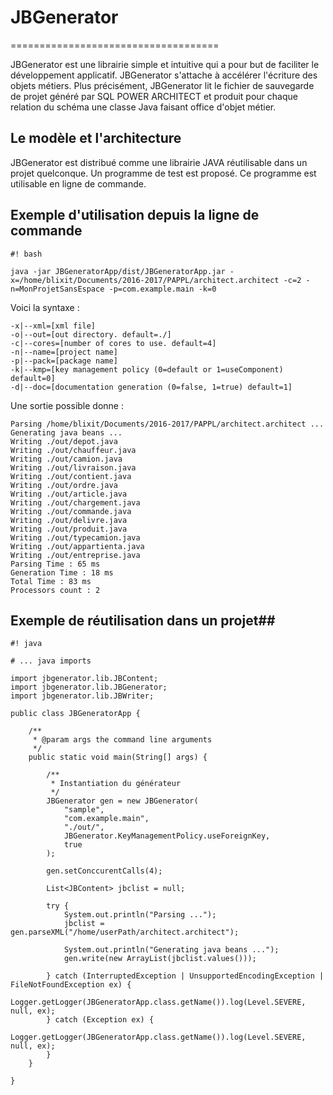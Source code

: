 # JBGenerator #

====================================

JBGenerator est une librairie simple et intuitive qui a pour but de faciliter le développement applicatif. JBGenerator s'attache à accélérer l'écriture des objets métiers. 
Plus précisément, JBGenerator lit le fichier de sauvegarde de projet généré par SQL POWER ARCHITECT et produit pour chaque relation du schéma une classe Java faisant office d'objet métier.

## Le modèle et l'architecture ##

JBGenerator est distribué comme une librairie JAVA réutilisable dans un projet quelconque. Un programme de test est proposé. Ce programme est utilisable en ligne de commande.

## Exemple d'utilisation depuis la ligne de commande ##
```
#! bash

java -jar JBGeneratorApp/dist/JBGeneratorApp.jar -x=/home/blixit/Documents/2016-2017/PAPPL/architect.architect -c=2 -n=MonProjetSansEspace -p=com.example.main -k=0
```
Voici la syntaxe : 
```
-x|--xml=[xml file] 
-o|--out=[out directory. default=./]
-c|--cores=[number of cores to use. default=4]
-n|--name=[project name]
-p|--pack=[package name]
-k|--kmp=[key management policy (0=default or 1=useComponent) default=0] 
-d|--doc=[documentation generation (0=false, 1=true) default=1]
```


Une sortie possible donne : 
```
Parsing /home/blixit/Documents/2016-2017/PAPPL/architect.architect ...
Generating java beans ...
Writing ./out/depot.java
Writing ./out/chauffeur.java
Writing ./out/camion.java
Writing ./out/livraison.java
Writing ./out/contient.java
Writing ./out/ordre.java
Writing ./out/article.java
Writing ./out/chargement.java
Writing ./out/commande.java
Writing ./out/delivre.java
Writing ./out/produit.java
Writing ./out/typecamion.java
Writing ./out/appartienta.java
Writing ./out/entreprise.java
Parsing Time : 65 ms
Generation Time : 18 ms
Total Time : 83 ms
Processors count : 2
```



## Exemple de réutilisation dans un projet##

```
#! java

# ... java imports

import jbgenerator.lib.JBContent;
import jbgenerator.lib.JBGenerator; 
import jbgenerator.lib.JBWriter;

public class JBGeneratorApp {

    /**
     * @param args the command line arguments
     */
    public static void main(String[] args) {        
                 
        /**
         * Instantiation du générateur
         */
        JBGenerator gen = new JBGenerator(
            "sample", 
            "com.example.main",  
            "./out/",     
            JBGenerator.KeyManagementPolicy.useForeignKey,   
            true
        );
         
        gen.setConccurentCalls(4);
         
        List<JBContent> jbclist = null;
        
        try {
            System.out.println("Parsing ..."); 
            jbclist = gen.parseXML("/home/userPath/architect.architect");   
                
            System.out.println("Generating java beans ..."); 
            gen.write(new ArrayList(jbclist.values()));

        } catch (InterruptedException | UnsupportedEncodingException | FileNotFoundException ex) {
            Logger.getLogger(JBGeneratorApp.class.getName()).log(Level.SEVERE, null, ex);
        } catch (Exception ex) {
            Logger.getLogger(JBGeneratorApp.class.getName()).log(Level.SEVERE, null, ex);
        } 
    }
    
}
```
